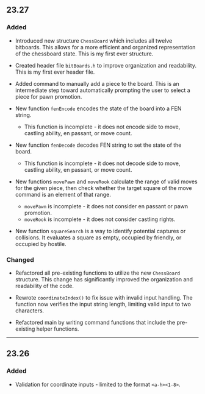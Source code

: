 ## 23.27

### Added

* Introduced new structure `ChessBoard` which includes all twelve bitboards. This allows for a more efficient and 
organized representation of the chessboard state. This is my first ever structure. 

* Created header file ``bitBoards.h`` to improve organization and readability. This is my first ever header file. 

* Added command to manually add a piece to the board. This is an intermediate step toward automatically prompting the user to select a piece for pawn promotion. 

* New function ``fenEncode`` encodes the state of the board into a FEN string. 
  * This function is incomplete - it does not encode side to move, castling ability, en passant, or move count. 

* New function ``fenDecode`` decodes FEN string to set the state of the board.
  * This function is incomplete - it does not decode side to move, castling ability, en passant, or move count.

* New functions ``movePawn`` and ``moveRook`` calculate the range of valid moves for the given piece, then check whether
the target square of the move command is an element of that range. 
  * ``movePawn`` is incomplete - it does not consider en passant or pawn promotion.
  * ``moveRook`` is incomplete - it does not consider castling rights. 

* New function ``squareSearch`` is a way to identify potential captures or collisions. It evaluates a square as 
empty, occupied by friendly, or occupied by hostile.

### Changed

* Refactored all pre-existing functions to utilize the new `ChessBoard` structure. This change has significantly improved the organization and readability of the code. 

* Rewrote ``coordinateIndex()`` to fix issue with invalid input handling. The function now verifies the input string length, limiting valid input to two characters. 

* Refactored main by writing command functions that include the pre-existing helper functions. 

---

## 23.26

### Added

* Validation for coordinate inputs - limited to the format `<a-h><1-8>`.
